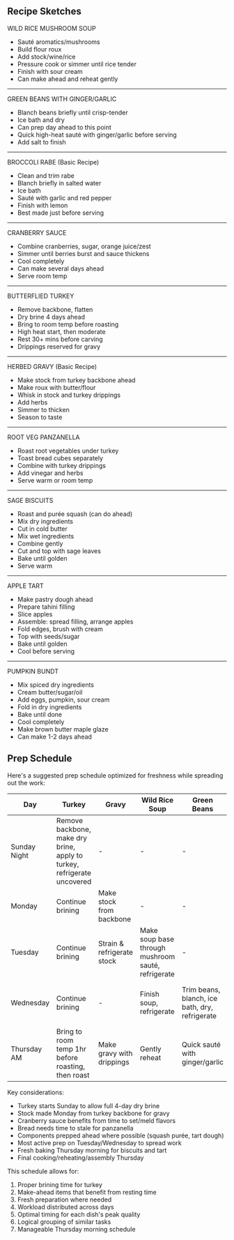 ## Recipe Sketches
WILD RICE MUSHROOM SOUP
- Sauté aromatics/mushrooms
- Build flour roux 
- Add stock/wine/rice
- Pressure cook or simmer until rice tender
- Finish with sour cream
- Can make ahead and reheat gently

---

GREEN BEANS WITH GINGER/GARLIC 
- Blanch beans briefly until crisp-tender
- Ice bath and dry
- Can prep day ahead to this point
- Quick high-heat sauté with ginger/garlic before serving
- Add salt to finish 

---

BROCCOLI RABE (Basic Recipe)
- Clean and trim rabe
- Blanch briefly in salted water
- Ice bath
- Sauté with garlic and red pepper
- Finish with lemon
- Best made just before serving

---

CRANBERRY SAUCE
- Combine cranberries, sugar, orange juice/zest
- Simmer until berries burst and sauce thickens
- Cool completely
- Can make several days ahead
- Serve room temp

---

BUTTERFLIED TURKEY
- Remove backbone, flatten
- Dry brine 4 days ahead
- Bring to room temp before roasting
- High heat start, then moderate
- Rest 30+ mins before carving
- Drippings reserved for gravy

---

HERBED GRAVY (Basic Recipe)
- Make stock from turkey backbone ahead
- Make roux with butter/flour
- Whisk in stock and turkey drippings
- Add herbs
- Simmer to thicken
- Season to taste

---

ROOT VEG PANZANELLA
- Roast root vegetables under turkey
- Toast bread cubes separately
- Combine with turkey drippings
- Add vinegar and herbs
- Serve warm or room temp

---

SAGE BISCUITS
- Roast and purée squash (can do ahead)
- Mix dry ingredients
- Cut in cold butter
- Mix wet ingredients 
- Combine gently
- Cut and top with sage leaves
- Bake until golden
- Serve warm

---

APPLE TART
- Make pastry dough ahead
- Prepare tahini filling
- Slice apples
- Assemble: spread filling, arrange apples
- Fold edges, brush with cream
- Top with seeds/sugar
- Bake until golden
- Cool before serving

---

PUMPKIN BUNDT
- Mix spiced dry ingredients
- Cream butter/sugar/oil
- Add eggs, pumpkin, sour cream
- Fold in dry ingredients
- Bake until done
- Cool completely
- Make brown butter maple glaze
- Can make 1-2 days ahead
## Prep Schedule
Here's a suggested prep schedule optimized for freshness while spreading out the work:

| Day | Turkey | Gravy | Wild Rice Soup | Green Beans | Broccoli Rabe | Cranberry Sauce | Root Veg Panzanella | Sage Biscuits | Apple Tart | Pumpkin Bundt |
|-----|---------|--------|----------------|-------------|---------------|-----------------|---------------------|---------------|-------------|---------------|
| Sunday Night | Remove backbone, make dry brine, apply to turkey, refrigerate uncovered | - | - | - | - | - | - | - | - | - |
| Monday | Continue brining | Make stock from backbone | - | - | - | Make cranberry sauce, refrigerate | - | Roast squash, purée, refrigerate | Make tart dough, wrap & chill | - |
| Tuesday | Continue brining | Strain & refrigerate stock | Make soup base through mushroom sauté, refrigerate | - | - | - | Cube bread, leave out to stale | Mix dry ingredients, store | Roll dough, refrigerate | Make cake, cool completely |
| Wednesday | Continue brining | - | Finish soup, refrigerate | Trim beans, blanch, ice bath, dry, refrigerate | Clean & trim rabe | - | Prep root vegetables | - | Make filling, assemble tart, refrigerate | Make glaze, glaze cake |
| Thursday AM | Bring to room temp 1hr before roasting, then roast | Make gravy with drippings | Gently reheat | Quick sauté with ginger/garlic | Blanch & sauté just before serving | Bring to room temp | Roast under turkey, finish with bread & vinaigrette | Mix & bake fresh | Bake fresh | Serve at room temp |

Key considerations:
- Turkey starts Sunday to allow full 4-day dry brine
- Stock made Monday from turkey backbone for gravy
- Cranberry sauce benefits from time to set/meld flavors 
- Bread needs time to stale for panzanella
- Components prepped ahead where possible (squash purée, tart dough)
- Most active prep on Tuesday/Wednesday to spread work
- Fresh baking Thursday morning for biscuits and tart
- Final cooking/reheating/assembly Thursday

This schedule allows for:
1. Proper brining time for turkey
2. Make-ahead items that benefit from resting time
3. Fresh preparation where needed
4. Workload distributed across days
5. Optimal timing for each dish's peak quality
6. Logical grouping of similar tasks
7. Manageable Thursday morning schedule
